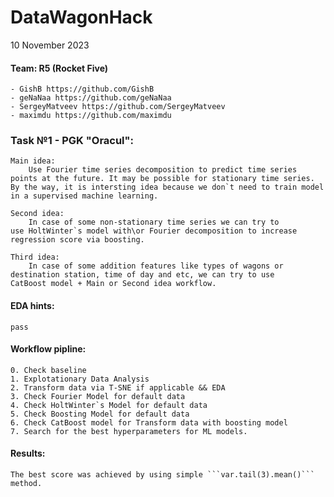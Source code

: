 # DataWagonHack

10 November 2023

#### Team: R5 (Rocket Five)
    - GishB https://github.com/GishB
    - geNaNaa https://github.com/geNaNaa
    - SergeyMatveev https://github.com/SergeyMatveev
    - maximdu https://github.com/maximdu

### Task №1 - PGK "Oracul":
    Main idea:
        Use Fourier time series decomposition to predict time series
    points at the future. It may be possible for stationary time series.
    By the way, it is intersting idea because we don`t need to train model
    in a supervised machine learning.

    Second idea:
        In case of some non-stationary time series we can try to
    use HoltWinter`s model with\or Fourier decomposition to increase
    regression score via boosting.

    Third idea:
        In case of some addition features like types of wagons or
    destination station, time of day and etc, we can try to use
    CatBoost model + Main or Second idea workflow.


#### EDA hints:
    pass

#### Workflow pipline:
    0. Check baseline
    1. Explotationary Data Analysis
    2. Transform data via T-SNE if applicable && EDA
    3. Check Fourier Model for default data
    4. Check HoltWinter`s Model for default data
    5. Check Boosting Model for default data
    6. Check CatBoost model for Transform data with boosting model
    7. Search for the best hyperparameters for ML models.

#### Results:
    The best score was achieved by using simple ```var.tail(3).mean()``` method.

